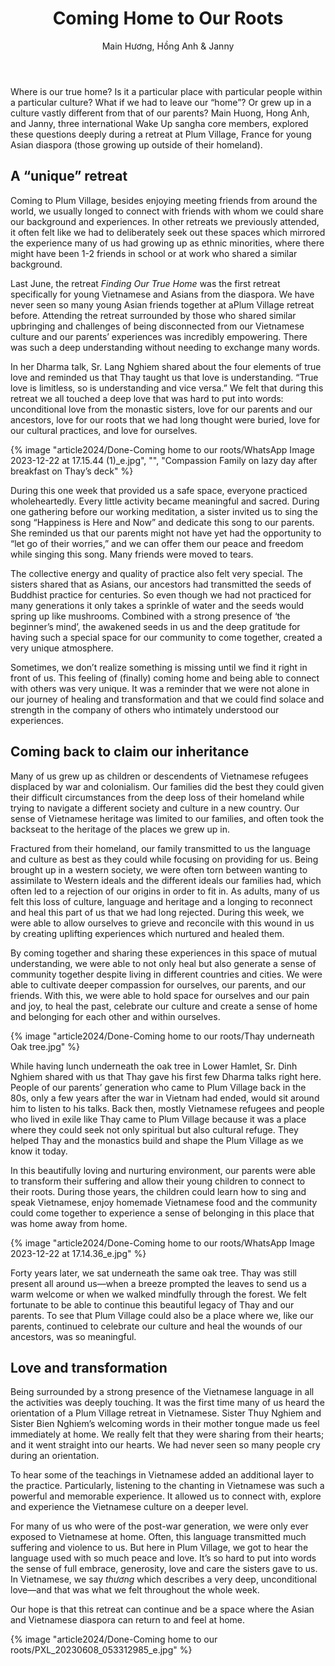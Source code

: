 ﻿---
title: Coming Home to Our Roots
author: Main Hương, Hồng Anh & Janny
---

<!-- https://plumvillage.org/articles/coming-home-to-our-roots -->

<p class="editors-preface">Where is our true home? Is it a particular place with particular people within a particular culture? What if we had to leave our “home”? Or grew up in a culture vastly different from that of our parents? Main Huong, Hong Anh, and Janny, three international Wake Up sangha core members, explored these questions deeply during a retreat at Plum Village, France for young Asian diaspora (those growing up outside of their homeland).</p>

## A “unique” retreat

Coming to Plum Village, besides enjoying meeting friends from around the world, we usually longed to connect with friends with whom we could share our background and experiences. In other retreats we previously attended, it often felt like we had to deliberately seek out these spaces which mirrored the experience many of us had growing up as ethnic minorities, where there might have been 1-2 friends in school or at work who shared a similar background.

Last June, the retreat *Finding Our True Home* was the first retreat specifically for young Vietnamese and Asians from the diaspora. We have never seen so many young Asian friends together at aPlum Village retreat before. Attending the retreat surrounded by those who shared similar upbringing and challenges of being disconnected from our Vietnamese culture and our parents’ experiences was incredibly empowering. There was such a deep understanding without needing to exchange many words. 

In her Dharma talk, Sr. Lang Nghiem shared about the four elements of true love and reminded us that Thay taught us that love is understanding. “True love is limitless, so is understanding and vice versa.” We felt that during this retreat we all touched a deep love that was hard to put into words: unconditional love from the monastic sisters, love for our parents and our ancestors, love for our roots that we had long thought were buried, love for our cultural practices, and love for ourselves.

<div class="removeTopMarginInFollowingElem"></div>

{% image "article2024/Done-Coming home to our roots/WhatsApp Image 2023-12-22 at 17.15.44 (1)_e.jpg", "", "Compassion Family on lazy day after breakfast on Thay’s deck" %}

During this one week that provided us a safe space, everyone practiced wholeheartedly. Every little activity became meaningful and sacred.  During one gathering before our working meditation, a sister invited us to sing the song “Happiness is Here and Now” and dedicate this song to our parents. She reminded us that our parents might not have yet had the opportunity to “let go of their worries,” and we can offer them our peace and freedom while singing this song. Many friends were moved to tears.

The collective energy and quality of practice also felt very special. The sisters shared that as Asians, our ancestors had transmitted the seeds of Buddhist practice for centuries. So even though we had not practiced for many generations it only takes a sprinkle of water and the seeds would spring up like mushrooms. Combined with a strong presence of ‘the beginner’s mind’, the awakened seeds in us and the deep gratitude for having such a special space for our community to come together, created a very unique atmosphere.

Sometimes, we don’t realize something is missing until we find it right in front of us. This feeling of (finally) coming home and being able to connect with others was very unique. It was a reminder that we were not alone in our journey of healing and transformation and that we could find solace and strength in the company of others who intimately understood our experiences.

## Coming back to claim our inheritance

Many of us grew up as children or descendents of Vietnamese refugees displaced by war and colonialism. Our families did the best they could given their difficult circumstances from the deep loss of their homeland while trying to navigate a different society and culture in a new country. Our sense of Vietnamese heritage was limited to our families, and often took the backseat to the heritage of the places we grew up in.

Fractured from their homeland, our family transmitted to us the language and culture as best as they could while focusing on providing for us. Being brought up in a western society, we were often torn between wanting to assimilate to Western ideals and the different ideals our families had, which often led to a rejection of our origins in order to fit in. As adults, many of us felt this loss of culture, language and heritage and a longing to reconnect and heal this part of us that we had long rejected. During this week, we were able to allow ourselves to grieve and reconcile with this wound in us by creating uplifting experiences which nurtured and healed them.

By coming together and sharing these experiences in this space of mutual understanding, we were able to not only heal but also generate a sense of community together despite living in different countries and cities. We were able to cultivate deeper compassion for ourselves, our parents, and our friends. With this, we were able to hold space for ourselves and our pain and joy, to heal the past, celebrate our culture and create a sense of home and belonging for each other and within ourselves.

{% image "article2024/Done-Coming home to our roots/Thay underneath Oak tree.jpg" %}

While having lunch underneath the oak tree in Lower Hamlet, Sr. Dinh Nghiem shared with us that Thay gave his first few Dharma talks right here. People of our parents’ generation who came to Plum Village back in the 80s, only a few years after the war in Vietnam had ended, would sit around him to listen to his talks. Back then, mostly Vietnamese refugees and people who lived in exile like Thay came to Plum Village because it was a place where they could seek not only spiritual but also cultural refuge. They helped Thay and the monastics build and shape the Plum Village as we know it today.

In this beautifully loving and nurturing environment, our parents were able to transform their suffering and allow their young children to connect to their roots. During those years, the children could learn how to sing and speak Vietnamese, enjoy homemade Vietnamese food and the community could come together to experience a sense of belonging in this place that was home away from home. 

{% image "article2024/Done-Coming home to our roots/WhatsApp Image 2023-12-22 at 17.14.36_e.jpg" %}

Forty years later, we sat underneath the same oak tree. Thay was still present all around us—when a breeze prompted the leaves to send us a warm welcome or when we walked mindfully through the forest. We felt fortunate to be able to continue this beautiful legacy of Thay and our parents. To see that Plum Village could also be a place where we, like our parents, continued to celebrate our culture and heal the wounds of our ancestors, was so meaningful.

## Love and transformation

Being surrounded by a strong presence of the Vietnamese language in all the activities was deeply touching. It was the first time many of us heard the orientation of a Plum Village retreat in Vietnamese. Sister Thuy Nghiem and Sister Bien Nghiem’s welcoming words in their mother tongue made us feel immediately at home. We really felt that they were sharing from their hearts; and it went straight into our hearts. We had never seen so many people cry during an orientation.

To hear some of the teachings in Vietnamese added an additional layer to the practice. Particularly, listening to the chanting in Vietnamese was such a powerful and memorable experience. It allowed us to connect with, explore and experience the Vietnamese culture on a deeper level.

For many of us who were of the post-war generation, we were only ever exposed to Vietnamese at home. Often, this language transmitted much suffering and violence to us. But here in Plum Village, we got to hear the language used with so much peace and love. It’s so hard to put into words the sense of full embrace, generosity, love and care the sisters gave to us. In Vietnamese, we say *thương* which describes a very deep, unconditional love—and that was what we felt throughout the whole week. 

Our hope is that this retreat can continue and be a space where the Asian and Vietnamese diaspora can return to and feel at home.

<div class="article-end"></div>

{% image "article2024/Done-Coming home to our roots/PXL_20230608_053312985_e.jpg" %}
